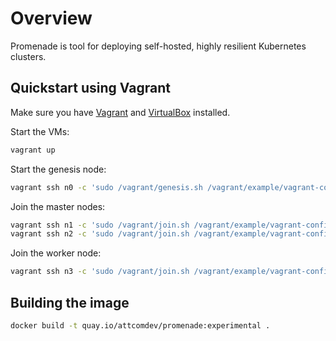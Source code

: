 # Overview

Promenade is tool for deploying self-hosted, highly resilient Kubernetes clusters.

## Quickstart using Vagrant

Make sure you have [Vagrant](https://vagrantup.com) and
[VirtualBox](https://www.virtualbox.org/wiki/Downloads) installed.

Start the VMs:

```bash
vagrant up
```

Start the genesis node:

```bash
vagrant ssh n0 -c 'sudo /vagrant/genesis.sh /vagrant/example/vagrant-config.yaml'
```

Join the master nodes:

```bash
vagrant ssh n1 -c 'sudo /vagrant/join.sh /vagrant/example/vagrant-config.yaml'
vagrant ssh n2 -c 'sudo /vagrant/join.sh /vagrant/example/vagrant-config.yaml'
```

Join the worker node:

```bash
vagrant ssh n3 -c 'sudo /vagrant/join.sh /vagrant/example/vagrant-config.yaml'
```

## Building the image

```bash
docker build -t quay.io/attcomdev/promenade:experimental .
```
